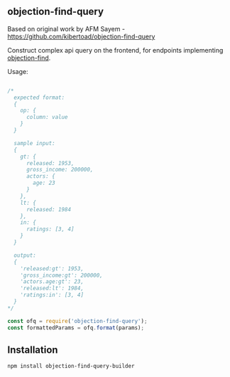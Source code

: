 ## objection-find-query

Based on original work by AFM Sayem - https://github.com/kibertoad/objection-find-query

Construct complex api query on the frontend, for endpoints implementing [objection-find](https://github.com/Vincit/objection-find).


Usage:

```javascript

/*
  expected format:
  {
    op: {
      column: value
    }
  }

  sample input:
  {
    gt: {
      released: 1953,
      gross_income: 200000,
      actors: {
        age: 23
      }
    },
    lt: {
      released: 1984
    },
    in: {
      ratings: [3, 4]
    }
  }

  output:
  {
    'released:gt': 1953,
    'gross_income:gt': 200000,
    'actors.age:gt': 23,
    'released:lt': 1984,
    'ratings:in': [3, 4]
  }
*/

const ofq = require('objection-find-query');
const formattedParams = ofq.format(params);

```

## Installation

`npm install objection-find-query-builder`
